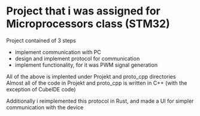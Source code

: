 # Project that i was assigned for Microprocessors class (STM32)

Project contained of 3 steps
 - implement communication with PC
 - design and implement protocol for communication
 - implement functionality, for it was PWM signal generation

All of the above is implented under Projekt and proto_cpp directories \
Almost all of the code in Projekt and proto_cpp is written in C++ (with the exception of CubeIDE code)

Additionally i reimplemented this protocol in Rust, and made a UI for simpler communication with the device
